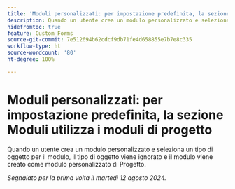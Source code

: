 ```yaml
---
title: 'Moduli personalizzati: per impostazione predefinita, la sezione Moduli utilizza i moduli di progetto'
description: Quando un utente crea un modulo personalizzato e seleziona un tipo di oggetto per il modulo, il tipo di oggetto viene ignorato e il modulo viene creato come modulo personalizzato di Progetto.
hidefromtoc: true
feature: Custom Forms
source-git-commit: 7e512694b62cdcf9db71fe4d658855e7b7e8c335
workflow-type: ht
source-wordcount: '80'
ht-degree: 100%

---
```



# Moduli personalizzati: per impostazione predefinita, la sezione Moduli utilizza i moduli di progetto

Quando un utente crea un modulo personalizzato e seleziona un tipo di oggetto per il modulo, il tipo di oggetto viene ignorato e il modulo viene creato come modulo personalizzato di Progetto.

_Segnalato per la prima volta il martedì 12 agosto 2024._
